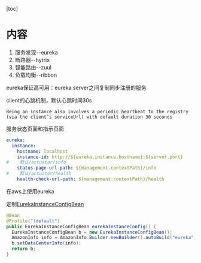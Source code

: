 [toc]

# 内容

1. 服务发现--eureka
2. 断路器--hytrix
3. 智能路由--zuul
4. 负载均衡--ribbon

eureka保证高可用：eureka server之间复制同步注册的服务

client的心跳机制，默认心跳时间30s

```
Being an instance also involves a periodic heartbeat to the registry (via the client’s serviceUrl) with default duration 30 seconds
```



服务状态页面和指示页面

```yml
eureka:
  instance:
    hostname: localhost
    instance-id: http://${eureka.instance.hostname}:${server.port}
#    默认/actuator/info
    status-page-url-path: ${management.contextPath}/info
#    默认/actuator/health
    health-check-url-path: ${management.contextPath}/health
```



在aws上使用eureka

定制[EurekaInstanceConfigBean](https://github.com/spring-cloud/spring-cloud-netflix/tree/master/spring-cloud-netflix-eureka-client/src/main/java/org/springframework/cloud/netflix/eureka/EurekaInstanceConfigBean.java)

```java
@Bean
@Profile("!default")
public EurekaInstanceConfigBean eurekaInstanceConfig() {
  EurekaInstanceConfigBean b = new EurekaInstanceConfigBean();
  AmazonInfo info = AmazonInfo.Builder.newBuilder().autoBuild("eureka");
  b.setDataCenterInfo(info);
  return b;
}
```

